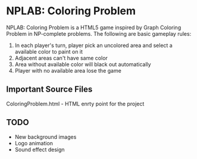 NPLAB: Coloring Problem
=======================
NPLAB: Coloring Problem is a HTML5 game inspired by Graph Coloring Problem
in NP-complete problems.  The following are basic gameplay rules:

1. In each player's turn, player pick an uncolored area and select a available color to paint on it
2. Adjacent areas can't have same color
3. Area without available color will black out automatically
3. Player with no available area lose the game

Important Source Files
----------------------
ColoringProblem.html - HTML enrty point for the project

TODO
----
* New background images
* Logo animation
* Sound effect design

